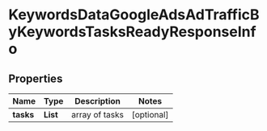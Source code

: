# KeywordsDataGoogleAdsAdTrafficByKeywordsTasksReadyResponseInfo


## Properties

| Name | Type | Description | Notes |
|------------ | ------------- | ------------- | -------------|
**tasks** | **List<KeywordsDataGoogleAdsAdTrafficByKeywordsTasksReadyTaskInfo>** | array of tasks |[optional]|
